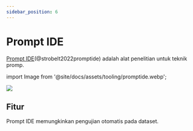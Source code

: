 ```yaml
---
sidebar_position: 6
---
```


# Prompt IDE

[Prompt IDE](https://prompt.vizhub.ai)(@strobelt2022promptide) adalah alat penelitian untuk teknik promp.


import Image from '@site/docs/assets/tooling/promptide.webp';

<div style={{textAlign: 'center'}}>
  <img src={Image} style={{width: "750px"}} />
</div>

## Fitur

Prompt IDE memungkinkan pengujian otomatis pada dataset.